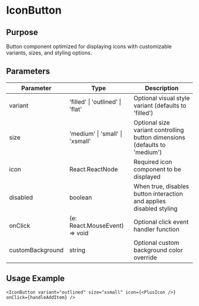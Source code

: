 # IconButton

## Purpose

Button component optimized for displaying icons with customizable variants, sizes, and styling options.

## Parameters

| Parameter        | Type                                             | Description                                                                |
| ---------------- | ------------------------------------------------ | -------------------------------------------------------------------------- |
| variant          | 'filled' \| 'outlined' \| 'flat'                 | Optional visual style variant (defaults to 'filled')                       |
| size             | 'medium' \| 'small' \| 'xsmall'                  | Optional size variant controlling button dimensions (defaults to 'medium') |
| icon             | React.ReactNode                                  | Required icon component to be displayed                                    |
| disabled         | boolean                                          | When true, disables button interaction and applies disabled styling        |
| onClick          | (e: React.MouseEvent<HTMLButtonElement>) => void | Optional click event handler function                                      |
| customBackground | string                                           | Optional custom background color override                                  |

## Usage Example

```tsx
<IconButton variant="outlined" size="xsmall" icon={<PlusIcon />} onClick={handleAddItem} />
```

